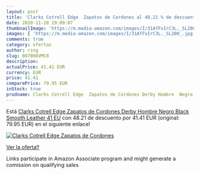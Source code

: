 ```yaml
---
layout: post
title: 'Clarks Cotrell Edge  Zapatos de Cordones al 48.21 % de descuento'
date: 2020-11-28 19:09:07
thumbnailImage: 'https://m.media-amazon.com/images/I/31AfFvIrC3L._SL200_.jpg'
images: [ 'https://m.media-amazon.com/images/I/31AfFvIrC3L._SL200_.jpg' ]
comments: true
category: ofertas
author: ring
slug: B07B98VMC8
description:
actualPrice: 41.41 EUR
currency: EUR
price: 41.41
comparePrice: 79.95 EUR
inStock: true
prodname: Clarks Cotrell Edge  Zapatos de Cordones Derby Hombre  Negro  Black Smooth Leather   41 EU
---
```


Está [Clarks Cotrell Edge  Zapatos de Cordones Derby Hombre  Negro  Black Smooth Leather   41 EU](https://www.amazon.es/dp/B07B98VMC8/?tag=tolees-21) con 48.21 de descuento por 41.41 EUR (original: 79.95 EUR) en el siguiente enlace!

[![Clarks Cotrell Edge  Zapatos de Cordones](https://m.media-amazon.com/images/I/31AfFvIrC3L._SL200_.jpg)](https://www.amazon.es/dp/B07B98VMC8/?tag=tolees-21)

[Ver la oferta!!](https://www.amazon.es/dp/B07B98VMC8/?tag=tolees-21)

Links participate in Amazon Associate program and might generate a comission on qualifying sales


